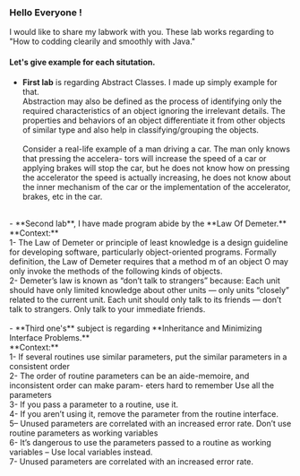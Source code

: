 ### Hello Everyone !
I would like to share my labwork with you. These lab works regarding to "How to codding clearily and smoothly with Java."

 #### Let's give example for each situtation.
- **First lab** is regarding Abstract Classes. I made up simply example for that.
<br />Abstraction may also be defined as the process of identifying only the required characteristics of an object ignoring the irrelevant details. The properties and behaviors of an object differentiate it from other objects of similar type and also help in classifying/grouping the objects.<br />
<br />Consider a real-life example of a man driving a car. The man only knows that pressing the accelera- tors will increase the speed of a car or applying brakes will stop the car, but he does not know how on pressing the accelerator the speed is actually increasing, he does not know about the inner mechanism of the car or the implementation of the accelerator, brakes, etc in the car.<br />
<br />
- **Second lab**, I have made program abide by the **Law Of Demeter.**
<br />**Context:**
<br />1- The Law of Demeter or principle of least knowledge is a design guideline for developing software, particularly object-oriented programs. Formally definition, the Law of Demeter requires that a method m of an object O may only invoke the methods of the following kinds of objects. 
<br />2- Demeter’s law is known as “don’t talk to strangers” because: Each unit should have only limited knowledge about other units — only units “closely” related to the current unit. Each unit should only talk to its friends — don’t talk to strangers. Only talk to your immediate friends.<br />
<br />
- **Third one's** subject is regarding **Inheritance and Minimizing Interface Problems.** 
<br />**Context:**
<br />1- If several routines use similar parameters, put the similar parameters in a consistent order
<br />2- The order of routine parameters can be an aide-memoire, and inconsistent order can make param- eters hard to remember
Use all the parameters
<br />3- If you pass a parameter to a routine, use it.
<br />4- If you aren’t using it, remove the parameter from the routine interface. 
<br />5– Unused parameters are correlated with an increased error rate.
Don’t use routine parameters as working variables
<br />6- It’s dangerous to use the parameters passed to a routine as working variables – Use local variables instead.
<br />7- Unused parameters are correlated with an increased error rate.
